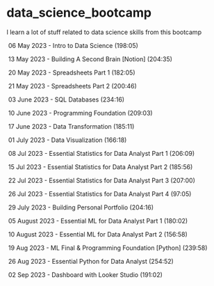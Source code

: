 # data_science_bootcamp


I learn a lot of stuff related to data science skills from this bootcamp


 06 May 2023 - Intro to Data Science (198:05)

 13 May 2023 - Building A Second Brain [Notion] (204:35)

 20 May 2023 - Spreadsheets Part 1 (182:05)

 21 May 2023 - Spreadsheets Part 2 (200:46)

 03 June 2023 - SQL Databases (234:16)

 10 June 2023 - Programming Foundation (209:03)

 17 June 2023 - Data Transformation (185:11)

 01 July 2023 - Data Visualization (166:18)

 08 Jul 2023 - Essential Statistics for Data Analyst Part 1 (206:09)

 15 Jul 2023 - Essential Statistics for Data Analyst Part 2 (185:56)

 22 Jul 2023 - Essential Statistics for Data Analyst Part 3 (207:00)

 26 Jul 2023 - Essential Statistics for Data Analyst Part 4 (97:05)

 29 July 2023 - Building Personal Portfolio (204:16)

 05 August 2023 - Essential ML for Data Analyst Part 1 (180:02)

 10 August 2023 - Essential ML for Data Analyst Part 2 (156:58)

 19 Aug 2023 - ML Final & Programming Foundation [Python] (239:58)

 26 Aug 2023 - Essential Python for Data Analyst (254:52)

 02 Sep 2023 - Dashboard with Looker Studio (191:02)
